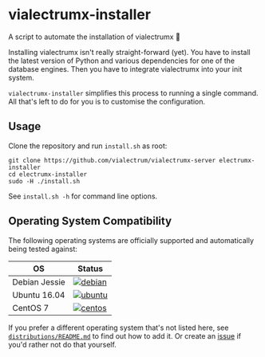 # vialectrumx-installer
A script to automate the installation of vialectrumx 🤖

Installing vialectrumx isn't really straight-forward (yet). You have to install the latest version of Python and various dependencies for
one of the database engines. Then you have to integrate vialectrumx into your init system.

`vialectrumx-installer` simplifies this process to running a single command. All that's left to do for you
is to customise the configuration.

## Usage
Clone the repository and run `install.sh` as root:

    git clone https://github.com/vialectrum/vialectrumx-server electrumx-installer
    cd electrumx-installer
    sudo -H ./install.sh

See `install.sh -h` for command line options.
     
## Operating System Compatibility

The following operating systems are officially supported and automatically being tested against:

| OS | Status |
|----------|---|
| Debian Jessie | [![debian](https://badges.herokuapp.com/travis/bauerj/electrumx-installer?env=IMAGE=%22debian:8%22&label=debian:8)](https://travis-ci.org/bauerj/electrumx-installer/) |
| Ubuntu 16.04  | [![ubuntu](https://badges.herokuapp.com/travis/bauerj/electrumx-installer?env=IMAGE=%22ubuntu:16.04%22&label=ubuntu:16.04)](https://travis-ci.org/bauerj/electrumx-installer/) |
| CentOS 7      | [![centos](https://badges.herokuapp.com/travis/bauerj/electrumx-installer?env=IMAGE=%22centos:7%22&label=centos:7)](https://travis-ci.org/bauerj/electrumx-installer/) |

If you prefer a different operating system that's not listed here, see
[`distributions/README.md`](https://github.com/bauerj/electrumx-installer/blob/master/distributions/README.md) to find out how to add it.
Or create an [issue](https://github.com/bauerj/electrumx-installer/issues/new) if you'd rather not do that yourself.
